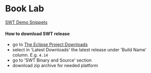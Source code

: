 # Book Lab

[SWT Demo Snippets](https://www.eclipse.org/swt/snippets/)

#### How to download SWT release 
- go to [The Eclipse Project Downloads](https://download.eclipse.org/eclipse/downloads/)
- select in 'Latest Downloads' the latest release under 'Build Name' column. E.g. `4.14`
- go to 'SWT Binary and Source' section
- download zip archive for needed platform